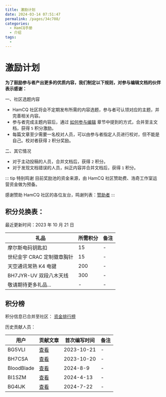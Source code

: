 ```yaml
---
title: 激励计划
date: 2024-03-14 07:51:47
permalink: /pages/34c708/
categories:
  - HamCQ手册
  - 介绍
tags:
  - 
---
```


# 激励计划

**为了鼓励参与者产出更多的优质内容，我们制定以下规则，对参与编辑文档的伙伴表示感谢：**

一、社区选题内容  

* HamCQ 社区将会不定期发布所需的内容选题，参与者可认领对应的主题，并完善相关内容。
* 参与者完成主题内容后，通过 [如何参与编辑](/pages/d99472/) 章节中提到的方式，合并至主文档，获得 `5` 积分激励。
* 每篇文章至少需要一名校对人员，可以由参与者指定人员进行校对，但不能是自己。校对者获得 `2` 积分奖励。

二、其它情况
* 对于主动投稿的人员，合并文档后，获得 `2` 积分。
* 对于发现文档错误的人员，纠正内容并合并文档后，获得 `1` 积分。


::: tip 特别鸣谢
目前奖励池的资金来源，由 HamCQ 社区赞助费、浩奇工作室运营资金做为预备。  

感谢赞助 HamCQ 社区的各位友台，鸣谢列表：[赞助者](https://forum.hamcq.cn/p/7-sponsors)<Badge text="Sponsor" type="warning"/>
:::


## 积分兑换表：
最近更新时间：2023 年 10 月 21 日

| 礼品       |   所需积分       | 备注  |
| ------------- |-------------| -----|
| 摩尔斯电码钥匙扣            | 15 | - |
| 世纪金宇 CRAC 定制徽章胸针   | 15 | - |
| 天空通讯常熟 K4 电键        | 200 | - |
| BH7JYR-UV 双段八木天线      | 300 | - |
| 敬请期待更多礼品...      | - | - |

## 积分榜

积分信息已合并至社区： [资金排行榜](https://forum.hamcq.cn/moneyLeaderboard)  

历史贡献人员：

| 用户         | 贡献文章 | 首次编写时间       | 备注  |
|------------| ----- |------------|----- |
| BG5VLI     |[查看](/pages/6aef6f/) | 2023-10-21 | - |
| BH7CSA     |[查看](/pages/690d3e/) | 2023-10-20 | - |
| BloodBlade |[查看](/pages/47edd6e/) | 2024-8-9  | - |
| BI1SZM     |[查看](/pages/by1by/) | 2024-4-13  | - |
| BG4IJK     |[查看](/pages/1b5341/) | 2024-7-22 | - |


